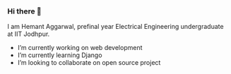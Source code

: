 ### Hi there 👋

<!--
**Hemantaggarwa/Hemantaggarwa** is a ✨ _special_ ✨ repository because its `README.md` (this file) appears on your GitHub profile. -->

I am Hemant Aggarwal, prefinal year Electrical Engineering undergraduate at IIT Jodhpur.

- I’m currently working on web development
- I’m currently learning Django
- I’m looking to collaborate on open source project
